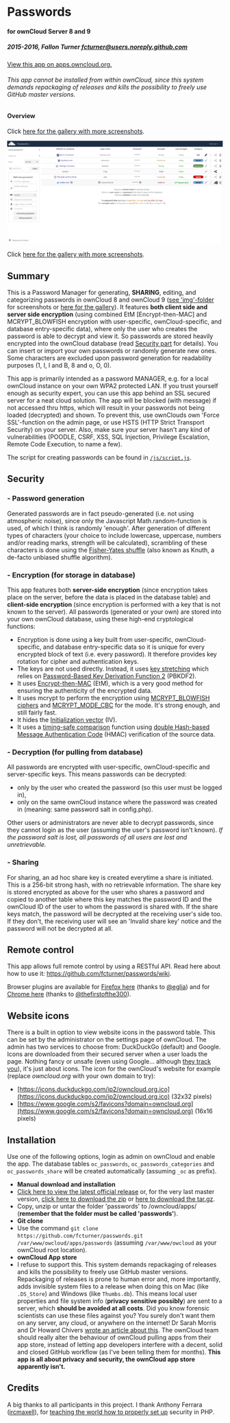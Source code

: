 # Passwords
#### for ownCloud Server 8 and 9
##### 2015-2016, Fallon Turner <fcturner@users.noreply.github.com>
[View this app on apps.owncloud.org.](https://apps.owncloud.com/content/show.php/Passwords?content=170480)

###### This app cannot be installed from within ownCloud, since this system demands repackaging of releases and kills the possibility to freely use GitHub master versions.

#### Overview
Click [here for the gallery with more screenshots](https://github.com/fcturner/passwords/wiki/ownCloud-Passwords-%7C-Gallery-(screenshots)).

![Overview of ownCloud Passwords](img/screenshot3.PNG)

Click [here for the gallery with more screenshots](https://github.com/fcturner/passwords/wiki/ownCloud-Passwords-%7C-Gallery-(screenshots)).

## Summary
This is a Password Manager for generating, **SHARING**, editing, and categorizing passwords in ownCloud 8 and ownCloud 9 ([see 'img'-folder](/img/) for screenshots or [here for the gallery](https://github.com/fcturner/passwords/wiki/ownCloud-Passwords-%7C-Gallery-(screenshots))). It features **both client side and server side encryption** (using combined EtM [Encrypt-then-MAC] and MCRYPT_BLOWFISH encryption with user-specific, ownCloud-specific, and database entry-specific data), where only the user who creates the password is able to decrypt and view it. So passwords are stored heavily encrypted into the ownCloud database (read [Security part](https://github.com/fcturner/passwords#security) for details). You can insert or import your own passwords or randomly generate new ones. Some characters are excluded upon password generation for readability purposes (1, I, l and B, 8 and o, O, 0).

This app is primarily intended as a password MANAGER, e.g. for a local ownCloud instance on your own WPA2 protected LAN. If you trust yourself enough as security expert, you can use this app behind an SSL secured server for a neat cloud solution. The app will be blocked (with message) if not accessed thru https, which will result in your passwords not being loaded (decrypted) and shown. To prevent this, use ownClouds own 'Force SSL'-function on the admin page, or use HSTS (HTTP Strict Transport Security) on your server. Also, make sure your server hasn't any kind of vulnerabilities (POODLE, CSRF, XSS, SQL Injection, Privilege Escalation, Remote Code Execution, to name a few).

The script for creating passwords can be found in [`/js/script.js`](/js/script.js#L1699-L1778).

## Security
### - Password generation
Generated passwords are in fact pseudo-generated (i.e. not using atmospheric noise), since only the Javascript Math.random-function is used, of which I think is randomly 'enough'. After generation of different types of characters (your choice to include lowercase, uppercase, numbers and/or reading marks, strength will be calculated), scrambling of these characters is done using the [Fisher-Yates shuffle](http://en.wikipedia.org/wiki/Fisher%E2%80%93Yates_shuffle) (also known as Knuth, a de-facto unbiased shuffle algorithm).

### - Encryption (for storage in database)
This app features both **server-side encryption** (since encryption takes place on the server, before the data is placed in the database table) and **client-side encryption** (since encryption is performed with a key that is not known to the server). All passwords (generated or your own) are stored into your own ownCloud database, using these high-end cryptological functions:
* Encryption is done using a key built from user-specific, ownCloud-specific, and database entry-specific data so it is unique for every encrypted block of text (i.e. every password). It therefore provides key rotation for cipher and authentication keys.
* The keys are not used directly. Instead, it uses [key stretching](http://en.wikipedia.org/wiki/Key_stretching) which relies on [Password-Based Key Derivation Function 2](http://en.wikipedia.org/wiki/PBKDF2) (PBKDF2).
* It uses [Encrypt-then-MAC](http://en.wikipedia.org/wiki/Authenticated_encryption#Approaches_to_Authenticated_Encryption) (EtM), which is a very good method for ensuring the authenticity of the encrypted data.
* It uses mcrypt to perform the encryption using [MCRYPT_BLOWFISH ciphers](https://en.wikipedia.org/wiki/Blowfish_(cipher)) and [MCRYPT_MODE_CBC](https://en.wikipedia.org/wiki/Block_cipher_mode_of_operation#Cipher_Block_Chaining_.28CBC.29) for the mode. It's strong enough, and still fairly fast.
* It hides the [Initialization vector](http://en.wikipedia.org/wiki/Initialization_vector) (IV).
* It uses a [timing-safe comparison](http://blog.ircmaxell.com/2014/11/its-all-about-time.html) function using [double Hash-based Message Authentication Code](http://en.wikipedia.org/wiki/Hash-based_message_authentication_code) (HMAC) verification of the source data.

### - Decryption (for pulling from database)
All passwords are encrypted with user-specific, ownCloud-specific and server-specific keys. This means passwords can be decrypted:
* only by the user who created the password (so this user must be logged in),
* only on the same ownCloud instance where the password was created in (meaning: same password salt in config.php).

Other users or administrators are never able to decrypt passwords, since they cannot login as the user (assuming the user's password isn't known). *If the password salt is lost, all passwords of all users are lost and unretrievable.*

### - Sharing
For sharing, an ad hoc share key is created everytime a share is initiated. This is a 256-bit strong hash, with no retrievable information. The share key is stored encrypted as above for the user who shares a password and copied to another table where this key matches the password ID and the ownCloud ID of the user to whom the password is shared with. If the share keys match, the password will be decrypted at the receiving user's side too. If they don't, the receiving user will see an 'Invalid share key' notice and the password will not be decrypted at all.

## Remote control
This app allows full remote control by using a RESTful API. Read here about how to use it: https://github.com/fcturner/passwords/wiki.

Browser plugins are available for [Firefox here](https://addons.mozilla.org/en-US/firefox/addon/firefox-owncloud-passwords) (thanks to [@eglia](https://github.com/eglia)) and for [Chrome here](https://github.com/thefirstofthe300/ownCloud-Passwords) (thanks to [@thefirstofthe300](https://github.com/thefirstofthe300)).

## Website icons
There is a built in option to view website icons in the password table. This can be set by the administrator on the settings page of ownCloud. The admin has two services to choose from: DuckDuckGo (default) and Google. Icons are downloaded from their secured server when a user loads the page. Nothing fancy or unsafe (even using Google... although [they track you](http://donttrack.us)), it's just about icons. The icon for the ownCloud's website for example (replace *owncloud.org* with your own domain to try): 
* [https://icons.duckduckgo.com/ip2/owncloud.org.ico](https://icons.duckduckgo.com/ip2/owncloud.org.ico) (32x32 pixels)
* [https://www.google.com/s2/favicons?domain=owncloud.org](https://www.google.com/s2/favicons?domain=owncloud.org) (16x16 pixels)

## Installation
Use one of the following options, login as admin on ownCloud and enable the app. The database tables `oc_passwords`, `oc_passwords_categories` and `oc_passwords_share` will be created automatically (assuming `_oc` as prefix).
* **Manual download and installation** 
 * [Click here to view the latest official release](https://github.com/fcturner/passwords/releases/latest) or, for the very last master version, [click here to download the zip](https://github.com/fcturner/passwords/archive/master.zip) or [here to download the tar.gz](https://github.com/fcturner/passwords/archive/master.tar.gz).
 * Copy, unzip or untar the folder 'passwords' to /owncloud/apps/ (**remember that the folder must be called 'passwords'**).
* **Git clone** 
 * Use the command `git clone https://github.com/fcturner/passwords.git /var/www/owcloud/apps/passwords` (assuming `/var/www/owcloud` as your ownCloud root location).
* **ownCloud App store** 
 * I refuse to support this. This system demands repackaging of releases and kills the possibility to freely use GitHub master versions. Repackaging of releases is prone to human error and, more importantly, adds invisible system files to a release when doing this on Mac (like `.DS_Store`) and Windows (like `Thumbs.db`). This means local user properties and file system info (**privacy sensitive possibly**) are sent to a server, which **should be avoided at all costs**. Did you know forensic scientists can use these files against you? You surely don't want them on any server, any cloud, or anywhere on the internet! Dr Sarah Morris and Dr Howard Chivers [wrote an article about this](http://www.identatron.co.uk/wp-content/uploads/2013/11/cyberforensics2013.pdf). The ownCloud team should really alter the behaviour of ownCloud pulling apps from their app store, instead of letting app developers interfere with a decent, solid and closed GitHub workflow (as I've been telling them for months). **This app is all about privacy and security, the ownCloud app store apparently isn't.**

## Credits
A big thanks to all participants in this project. I thank Anthony Ferrara ([ircmaxell](http://careers.stackoverflow.com/ircmaxell)), for [teaching the world how to properly set up](http://stackoverflow.com/questions/5089841/two-way-encryption-i-need-to-store-passwords-that-can-be-retrieved/5093422#5093422) security in PHP.
